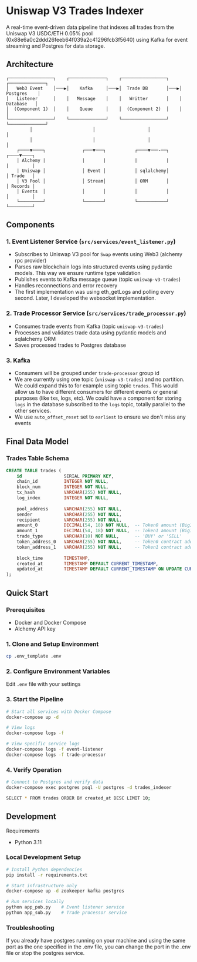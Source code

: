 # Uniswap V3 Trades Indexer

A real-time event-driven data pipeline that indexes all trades from the Uniswap V3 USDC/ETH 0.05% pool (0x88e6a0c2ddd26feeb64f039a2c41296fcb3f5640) using Kafka for event streaming and Postgres for data storage.

## Architecture

```
┌─────────────────┐    ┌──────────────┐    ┌─────────────────┐    ┌──────────────┐
│   Web3 Event    │───▶│    Kafka     │───▶│  Trade DB       │───▶│  Postgres    │
│   Listener      │    │   Message    │    │   Writter       │    │   Database   │
│  (Component 1)  │    │    Queue     │    │  (Component 2)  │    │              │
└─────────────────┘    └──────────────┘    └─────────────────┘    └──────────────┘
         │                       │                    │                       │
         │                       │                    │                       │
    ┌────▼────┐              ┌───▼───┐           ┌────▼───-──┐           ┌────▼────┐
    │ Alchemy |              |       |           |           |           |         |
    | Uniswap │              │ Event │           │ sqlalchemy│           │ Trade   │
    │ V3 Pool │              │ Stream│           │ ORM       │           │ Records │
    │ Events  │              │       │           │           │           │         │
    └─────────┘              └───────┘           └───────────┘           └─────────┘
```

## Components

### 1. Event Listener Service (`src/services/event_listener.py`)
- Subscribes to Uniswap V3 pool for `Swap` events using Web3 (alchemy rpc provider)
- Parses raw blockchain logs into structured events using pydantic models. This way we ensure runtime type validation
- Publishes events to Kafka message queue (topic `uniswap-v3-trades`)
- Handles reconnections and error recovery
- The first implementation was using eth_getLogs and polling every second. Later, I developed the websocket implementation.

### 2. Trade Processor Service (`src/services/trade_processor.py`)
- Consumes trade events from Kafka (topic `uniswap-v3-trades`)
- Processes and validates trade data using pydantic models and sqlalchemy ORM
- Saves processed trades to Postgres database

### 3. Kafka
- Consumers will be grouped under `trade-processor` group id
- We are currently using one topic (`uniswap-v3-trades`) and no partition. We could expand this to for example using topic `trades`. This would allow us to have different consumers for different events or general purposes (like txs, logs, etc). We could have a component for storing `logs` in the database subscribed to the `logs` topic, totally parallel to the other services.
- We use `auto_offset_reset` set to `earliest` to ensure we don't miss any events


## Final Data Model

### Trades Table Schema

```sql
CREATE TABLE trades (
    id                SERIAL PRIMARY KEY,
    chain_id          INTEGER NOT NULL,
    block_num         INTEGER NOT NULL,
    tx_hash           VARCHAR(255) NOT NULL,
    log_index         INTEGER NOT NULL,
    
    pool_address      VARCHAR(255) NOT NULL,
    sender            VARCHAR(255) NOT NULL,
    recipient         VARCHAR(255) NOT NULL,
    amount_0          DECIMAL(54, 18) NOT NULL,  -- Token0 amount (BigInt precision)
    amount_1          DECIMAL(54, 18) NOT NULL,  -- Token1 amount (BigInt precision)
    trade_type        VARCHAR(10) NOT NULL,      -- 'BUY' or 'SELL'
    token_address_0   VARCHAR(255) NOT NULL,     -- Token0 contract address
    token_address_1   VARCHAR(255) NOT NULL,     -- Token1 contract address
    
    block_time        TIMESTAMP,
    created_at        TIMESTAMP DEFAULT CURRENT_TIMESTAMP,
    updated_at        TIMESTAMP DEFAULT CURRENT_TIMESTAMP ON UPDATE CURRENT_TIMESTAMP
);
```


## Quick Start

### Prerequisites

- Docker and Docker Compose
- Alchemy API key

### 1. Clone and Setup Environment

```bash
cp .env_template .env
```

### 2. Configure Environment Variables

Edit `.env` file with your settings

### 3. Start the Pipeline

```bash
# Start all services with Docker Compose
docker-compose up -d

# View logs
docker-compose logs -f

# View specific service logs
docker-compose logs -f event-listener
docker-compose logs -f trade-processor
```

### 4. Verify Operation

```bash
# Connect to Postgres and verify data
docker-compose exec postgres psql -U postgres -d trades_indexer

SELECT * FROM trades ORDER BY created_at DESC LIMIT 10;
```

## Development

Requirements
- Python 3.11


### Local Development Setup

```bash
# Install Python dependencies
pip install -r requirements.txt

# Start infrastructure only
docker-compose up -d zookeeper kafka postgres

# Run services locally
python app_pub.py    # Event listener service
python app_sub.py    # Trade processor service
```

### Troubleshooting

If you already have postgres running on your machine and using the same port as the one specified in the .env file, you can change the port in the .env file or stop the postgres service.
